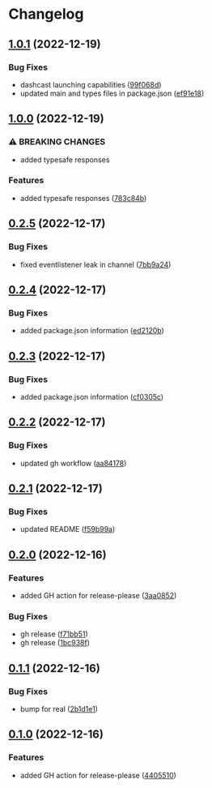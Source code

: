 # Changelog

## [1.0.1](https://github.com/dantaylor3/chromecast-client/compare/chromecast-client-v1.0.0...chromecast-client-v1.0.1) (2022-12-19)


### Bug Fixes

* dashcast launching capabilities ([99f068d](https://github.com/dantaylor3/chromecast-client/commit/99f068d933f05d3811cb7308e350ca7ffea613c5))
* updated main and types files in package.json ([ef91e18](https://github.com/dantaylor3/chromecast-client/commit/ef91e18506719cf42e5b450c5f1ac2f2f79f5c4c))

## [1.0.0](https://github.com/dantaylor3/chromecast-client/compare/chromecast-client-v0.2.5...chromecast-client-v1.0.0) (2022-12-19)


### ⚠ BREAKING CHANGES

* added typesafe responses

### Features

* added typesafe responses ([783c84b](https://github.com/dantaylor3/chromecast-client/commit/783c84b9e8e58bfed0a2f187895099d73462c1e4))

## [0.2.5](https://github.com/dantaylor3/chromecast-client/compare/chromecast-client-v0.2.4...chromecast-client-v0.2.5) (2022-12-17)


### Bug Fixes

* fixed eventlistener leak in channel ([7bb9a24](https://github.com/dantaylor3/chromecast-client/commit/7bb9a24c7d66e4a9a35c67bd9ec37a8c402d36ae))

## [0.2.4](https://github.com/dantaylor3/chromecast-client/compare/chromecast-client-v0.2.3...chromecast-client-v0.2.4) (2022-12-17)


### Bug Fixes

* added package.json information ([ed2120b](https://github.com/dantaylor3/chromecast-client/commit/ed2120b57824b9568f6dd88eadaf51fa86d06e44))

## [0.2.3](https://github.com/dantaylor3/chromecast-client/compare/chromecast-client-v0.2.2...chromecast-client-v0.2.3) (2022-12-17)


### Bug Fixes

* added package.json information ([cf0305c](https://github.com/dantaylor3/chromecast-client/commit/cf0305c7844b90a454ad14d479269feb72e4d265))

## [0.2.2](https://github.com/dantaylor3/chromecast-client/compare/chromecast-client-v0.2.1...chromecast-client-v0.2.2) (2022-12-17)


### Bug Fixes

* updated gh workflow ([aa84178](https://github.com/dantaylor3/chromecast-client/commit/aa84178be1d017c1e678fa9e7714eeab1798383a))

## [0.2.1](https://github.com/dantaylor3/chromecast-client/compare/chromecast-client-v0.2.0...chromecast-client-v0.2.1) (2022-12-17)


### Bug Fixes

* updated README ([f59b99a](https://github.com/dantaylor3/chromecast-client/commit/f59b99a5c04dc8c669deef96d806230f5a7cc6e2))

## [0.2.0](https://github.com/dantaylor3/chromecast-client/compare/chromecast-client-v0.1.1...chromecast-client-v0.2.0) (2022-12-16)


### Features

* added GH action for release-please ([3aa0852](https://github.com/dantaylor3/chromecast-client/commit/3aa085260ee8f6df52e7153bfecb17c67f9316bc))


### Bug Fixes

* gh release ([f71bb51](https://github.com/dantaylor3/chromecast-client/commit/f71bb51618ac85ebc7cd88301d2d65deb2fb4125))
* gh release ([1bc938f](https://github.com/dantaylor3/chromecast-client/commit/1bc938f181979ed644f6f5d256c2d4d0e48271ff))

## [0.1.1](https://github.com/dantaylor3/chromecast-client/compare/chromecast-client-v0.1.0...chromecast-client-v0.1.1) (2022-12-16)


### Bug Fixes

* bump for real ([2b1d1e1](https://github.com/dantaylor3/chromecast-client/commit/2b1d1e1651841024e41e5c059372070ce76d14eb))

## [0.1.0](https://github.com/dantaylor3/chromecast-client/compare/chromecast-client-v0.0.10...chromecast-client-v0.1.0) (2022-12-16)


### Features

* added GH action for release-please ([4405510](https://github.com/dantaylor3/chromecast-client/commit/440551086d0238ec12def520b8e505d476fd8153))
